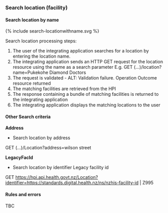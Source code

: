 

### Search location (facility)

#### Search location by name

<div>
{% include search-locationwithname.svg %}
</div>

Search location processing steps:

1.	The user of the integrating application searches for a location by entering the location name.
2.	The integrating application sends an HTTP GET request for the location resource using the name as a search parameter
E.g. GET (...)/location?name=Pukekohe Diamond Doctors
3.	The request is validated - ALT: Validation failure. Operation Outcome resource returned
4.	The matching facilities are retrieved from the HPI
5.	The response containing a bundle of matching facilities is returned to the integrating application
6.	The integrating application displays the matching locations to the user


#### Other Search criteria

**Address**
* Search location by address

GET (...)/Location?address=wilson street

**LegacyFacId**
* Search location by identifier Legacy facility id

GET https://hpi.api.health.govt.nz/Location?identifier=https://standards.digital.health.nz/ns/nzhis-facility-id | Z995


#### Rules and errors
TBC
